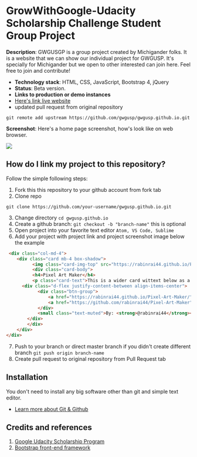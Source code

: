 # GrowWithGoogle-Udacity Scholarship Challenge Student Group Project

**Description**:  GWGUSGP is a group project created by Michigander folks. It is a website that we can show our individual project for GWGUSP.
It's specially for Michigander but we open to other interested can join here. Feel free to join and contribute!

  - **Technology stack**: HTML, CSS, JavaScript, Bootstrap 4, jQuery
  - **Status**: Beta version.
  - **Links to production or demo instances**
  - [Here's link live website](https://gwgusp.github.io)
  - updated pull request from original repository 
   ```
   git remote add upstream https://github.com/gwgusp/gwgusp.github.io.git
   ```


**Screenshot**: Here's a home page screenshot, how's look like on web browser.

![](https://gwgusp.github.io/assets/img/screenshot.PNG)

## How do I link my project to this repository?

Follow the simple following steps:
1. Fork this this repository to your github account from fork tab
2. Clone repo 
```
git clone https://github.com/your-username/gwgusp.github.io.git
```
3. Change directory `cd gwgusp.github.io`
4. Create a github branch: `git checkout -b "branch-name"` this is optional
5. Open project into your favorite text editor `Atom, VS Code, Sublime`
6. Add your project with project link and project screenshot image below the example
```html
 <div class="col-md-4">
    <div class="card mb-4 box-shadow">
		  <img class="card-img-top" src="https://rabinrai44.github.io/Pixel-Art-Maker/assets/img/screenshot.png" alt="Card image cap">
		  <div class="card-body">
		  <h4>Pixel Art Maker</h4>
		  <p class="card-text">This is a wider card wittext below as a natural lead-in to additional content. This content is a little bit longer.</p>
	  <div class="d-flex justify-content-between align-items-center">
			<div class="btn-group">
				<a href="https://rabinrai44.github.io/Pixel-Art-Maker/" class="btn btn-sm btn-outline-secondary">Demo</a>
		 		<a href="https://github.com/rabinrai44/Pixel-Art-Maker" class="btn btn-sm btn-outline-secondary">Source Code</a>
			</div>
			<small class="text-muted">By: <strong>@rabinrai44</strong></small>
		</div>
		</div>
	</div>
</div>
```
7. Push to your branch or direct master branch if you didn't create different branch `git push origin branch-name`
8. Create pull request to original repository from Pull Request tab

## Installation

You don't need to install any big software other than git and simple text editor.
- [Learn more about Git & Github](https://medium.freecodecamp.org/a-developers-introduction-to-github-1034fa55c0db)

## Credits and references

1. [Google Udacity Scholarship Program](https//www.udacity.com)
2. [Bootstrap front-end framework](https://www.getbootstrap.com)

